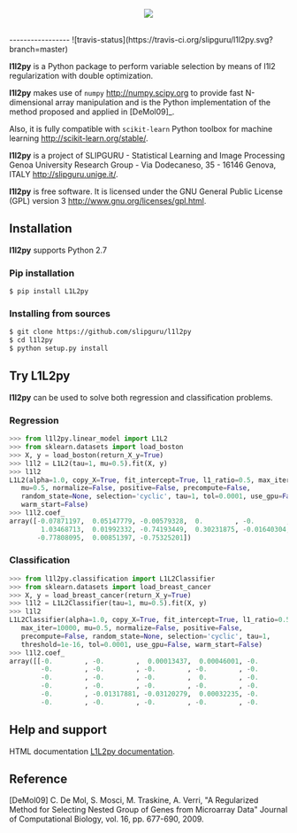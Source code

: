 <p align="center">
  <img src="http://www.slipguru.unige.it/Software/L1L2Py/_static/l1l2py_logo.png"><br><br>
</p>
-----------------
![travis-status](https://travis-ci.org/slipguru/l1l2py.svg?branch=master)

**l1l2py** is a Python package to perform variable selection by means
of l1l2 regularization with double optimization.

**l1l2py** makes use of `numpy` <http://numpy.scipy.org> to provide fast
N-dimensional array manipulation and is the Python implementation of the
method proposed and applied in [DeMol09]_.

Also, it is fully compatible with `scikit-learn` Python toolbox for machine learning <http://scikit-learn.org/stable/>.

**l1l2py** is a project of SLIPGURU - Statistical Learning and Image Processing
Genoa University Research Group - Via Dodecaneso, 35 - 16146 Genova, ITALY
<http://slipguru.unige.it/>.

**l1l2py** is free software. It is licensed under the GNU General Public
License (GPL) version 3 <http://www.gnu.org/licenses/gpl.html>.

## Installation

**l1l2py** supports Python 2.7

### Pip installation
`$ pip install L1L2py`

### Installing from sources
```bash
$ git clone https://github.com/slipguru/l1l2py
$ cd l1l2py
$ python setup.py install
```

## Try L1L2py
**l1l2py** can be used to solve both regression and classification problems.

### Regression
```python
>>> from l1l2py.linear_model import L1L2
>>> from sklearn.datasets import load_boston
>>> X, y = load_boston(return_X_y=True)
>>> l1l2 = L1L2(tau=1, mu=0.5).fit(X, y)
>>> l1l2
L1L2(alpha=1.0, copy_X=True, fit_intercept=True, l1_ratio=0.5, max_iter=10000,
   mu=0.5, normalize=False, positive=False, precompute=False,
   random_state=None, selection='cyclic', tau=1, tol=0.0001, use_gpu=False,
   warm_start=False)
>>> l1l2.coef_
array([-0.07871197,  0.05147779, -0.00579328,  0.        , -0.        ,
        1.03468713,  0.01992332, -0.74193449,  0.30231875, -0.01640304,
       -0.77808095,  0.00851397, -0.75325201])
```

### Classification
```python
>>> from l1l2py.classification import L1L2Classifier
>>> from sklearn.datasets import load_breast_cancer
>>> X, y = load_breast_cancer(return_X_y=True)
>>> l1l2 = L1L2Classifier(tau=1, mu=0.5).fit(X, y)
>>> l1l2
L1L2Classifier(alpha=1.0, copy_X=True, fit_intercept=True, l1_ratio=0.5,
   max_iter=10000, mu=0.5, normalize=False, positive=False,
   precompute=False, random_state=None, selection='cyclic', tau=1,
   threshold=1e-16, tol=0.0001, use_gpu=False, warm_start=False)
>>> l1l2.coef_
array([[-0.        , -0.        ,  0.00013437,  0.00046001, -0.        ,
        -0.        , -0.        , -0.        , -0.        , -0.        ,
        -0.        , -0.        , -0.        ,  0.        , -0.        ,
        -0.        , -0.        , -0.        , -0.        , -0.        ,
        -0.        , -0.01317881, -0.03120279,  0.00032235, -0.        ,
        -0.        , -0.        , -0.        , -0.        , -0.        ]])
```

## Help and support
HTML documentation [L1L2py documentation](http://www.slipguru.unige.it/Software/L1L2Py/).

## Reference
[DeMol09] C. De Mol, S. Mosci, M. Traskine, A. Verri,
         "A Regularized Method for Selecting Nested Group of Genes from
         Microarray Data"
        Journal of Computational Biology, vol. 16, pp. 677-690, 2009.

